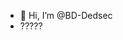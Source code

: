 - 👋 Hi, I’m @BD-Dedsec
- ?????

<!---
BD-Dedsec/BD-Dedsec is a ✨ special ✨ repository because its `README.md` (this file) appears on your GitHub profile.
You can click the Preview link to take a look at your changes.
--->
